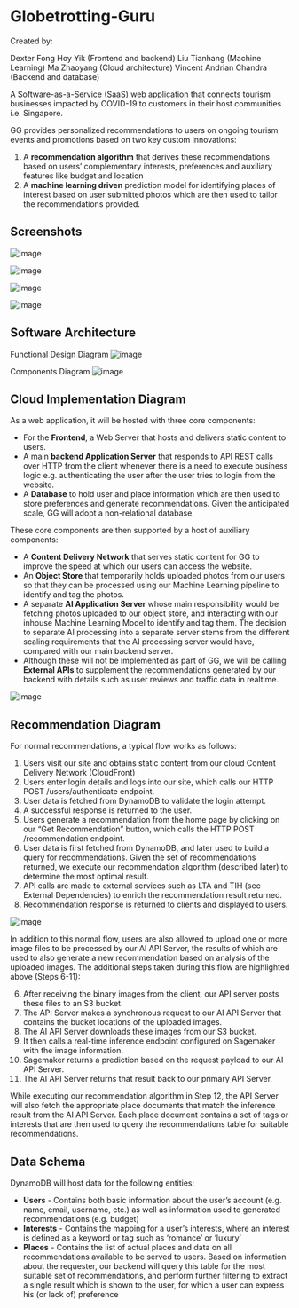 # Globetrotting-Guru

Created by:

Dexter Fong Hoy Yik (Frontend and backend)
Liu Tianhang (Machine Learning)
Ma Zhaoyang (Cloud architecture)
Vincent Andrian Chandra (Backend and database)

A Software-as-a-Service (SaaS) web application that connects tourism businesses impacted by COVID-19 to customers in their host communities i.e. Singapore.

GG provides personalized recommendations to users on ongoing tourism events and promotions based on two key custom innovations:
1. A **recommendation algorithm** that derives these recommendations based on users’ complementary
interests, preferences and auxiliary features like budget and location
2. A **machine learning driven** prediction model for identifying places of interest based on user submitted
photos which are then used to tailor the recommendations provided.

## Screenshots

![image](https://user-images.githubusercontent.com/42005057/150919715-603d4de9-e3e9-462b-874d-24a2ab2028cd.png)

![image](https://user-images.githubusercontent.com/42005057/150919834-5f41b9e4-ea6e-4567-abb7-204e7e1017de.png)

![image](https://user-images.githubusercontent.com/42005057/150920177-68a60533-f91c-4c13-ac9f-4b645aaf17a1.png)

![image](https://user-images.githubusercontent.com/42005057/150919926-946280f9-976d-4474-981a-eeb7b99c6b21.png)

## Software Architecture

Functional Design Diagram
![image](https://user-images.githubusercontent.com/42005057/150915442-12bb5d67-7193-44da-bc1e-ed6ce53c0554.png)

Components Diagram
![image](https://user-images.githubusercontent.com/42005057/150915484-78e4a78f-420e-411f-965f-d2bfc6e812aa.png)

## Cloud Implementation Diagram

As a web application, it will be hosted with three core components:
- For the **Frontend**, a Web Server that hosts and delivers static content to users.
- A main **backend Application Server** that responds to API REST calls over HTTP from the client
whenever there is a need to execute business logic e.g. authenticating the user after the user tries to login
from the website.
- A **Database** to hold user and place information which are then used to store preferences and generate
recommendations. Given the anticipated scale, GG will adopt a non-relational database.

These core components are then supported by a host of auxiliary components:
- A **Content Delivery Network** that serves static content for GG to improve the speed at which our users
can access the website.
- An **Object Store** that temporarily holds uploaded photos from our users so that they can be processed
using our Machine Learning pipeline to identify and tag the photos.
- A separate **AI Application Server** whose main responsibility would be fetching photos uploaded to our
object store, and interacting with our inhouse Machine Learning Model to identify and tag them. The
decision to separate AI processing into a separate server stems from the different scaling requirements that
the AI processing server would have, compared with our main backend server.
- Although these will not be implemented as part of GG, we will be calling **External APIs** to supplement
the recommendations generated by our backend with details such as user reviews and traffic data in
realtime.

![image](https://user-images.githubusercontent.com/42005057/150915576-acac6216-c3c9-4006-87c4-e34b86c984b3.png)

## Recommendation Diagram

For normal recommendations, a typical flow works as follows:
1. Users visit our site and obtains static content from our cloud Content Delivery Network (CloudFront)
2. Users enter login details and logs into our site, which calls our HTTP POST /users/authenticate
endpoint.
3. User data is fetched from DynamoDB to validate the login attempt.
4. A successful response is returned to the user.
5. Users generate a recommendation from the home page by clicking on our “Get Recommendation” button,
which calls the HTTP POST /recommendation endpoint.
6. User data is first fetched from DynamoDB, and later used to build a query for recommendations. Given
the set of recommendations returned, we execute our recommendation algorithm (described later) to
determine the most optimal result.
7. API calls are made to external services such as LTA and TIH (see External Dependencies) to enrich the
recommendation result returned.
8. Recommendation response is returned to clients and displayed to users.

![image](https://user-images.githubusercontent.com/42005057/150915681-7a6c0da3-3c76-44c1-a268-53e6f050984f.png)

In addition to this normal flow, users are also allowed to upload one or more image files to be processed by our AI
API Server, the results of which are used to also generate a new recommendation based on analysis of the
uploaded images. The additional steps taken during this flow are highlighted above (Steps 6-11):

6. After receiving the binary images from the client, our API server posts these files to an S3 bucket.
7. The API Server makes a synchronous request to our AI API Server that contains the bucket locations of
the uploaded images.
8. The AI API Server downloads these images from our S3 bucket.
9. It then calls a real-time inference endpoint configured on Sagemaker with the image information.
10. Sagemaker returns a prediction based on the request payload to our AI API Server.
11. The AI API Server returns that result back to our primary API Server.

While executing our recommendation algorithm in Step 12, the API Server will also fetch the appropriate place
documents that match the inference result from the AI API Server. Each place document contains a set of tags or
interests that are then used to query the recommendations table for suitable recommendations.

## Data Schema

DynamoDB will host data for the following entities:
- **Users** - Contains both basic information about the user’s account (e.g. name, email, username, etc.) as well
as information used to generated recommendations (e.g. budget)
- **Interests** - Contains the mapping for a user’s interests, where an interest is defined as a keyword or tag
such as ‘romance’ or ‘luxury’
- **Places** - Contains the list of actual places and data on all recommendations available to be served to users.
Based on information about the requester, our backend will query this table for the most suitable set of
recommendations, and perform further filtering to extract a single result which is shown to the user, for
which a user can express his (or lack of) preference
